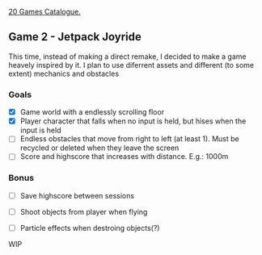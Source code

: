 [20 Games Catalogue.](https://github.com/yasukawa426/20-games-challenge-catalog)


## Game 2 - Jetpack Joyride

This time, instead of making a direct remake, I decided to make a game heavely inspired by it. I plan to use diferrent assets and different (to some extent) mechanics and obstacles

### Goals
- [x] Game world with a endlessly scrolling floor
- [x] Player character that falls when no input is held, but hises when the input is held
- [ ] Endless obstacles that move from right to left (at least 1). Must be recycled or deleted when they leave the screen
- [ ] Score and highscore that increases with distance. E.g.: 1000m
### Bonus
- [ ] Save highscore between sessions
- [ ] Shoot objects from player when flying
- [ ] Particle effects when destroing objects(?)


WIP
